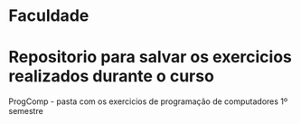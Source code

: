 # Faculdade
# Repositorio para salvar os exercicios realizados durante o curso
  ProgComp - pasta com os exercicios de programação de computadores 1º semestre

